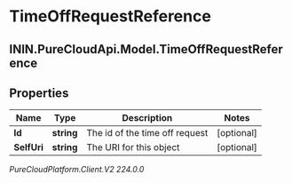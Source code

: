 # TimeOffRequestReference

## ININ.PureCloudApi.Model.TimeOffRequestReference

## Properties

|Name | Type | Description | Notes|
|------------ | ------------- | ------------- | -------------|
| **Id** | **string** | The id of the time off request | [optional] |
| **SelfUri** | **string** | The URI for this object | [optional] |



_PureCloudPlatform.Client.V2 224.0.0_
